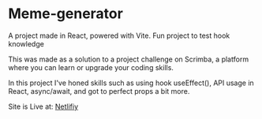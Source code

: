 # Meme-generator

A project made in React, powered with Vite. Fun project to test hook knowledge

This was made as a solution to a project challenge on Scrimba, a platform where you can learn or upgrade your coding skills.

In this project I've honed skills such as using hook useEffect(), API usage in React, async/await, and got to perfect props a bit more.


Site is Live at:
[Netlifiy](https://createyourmeme.netlify.app/)
